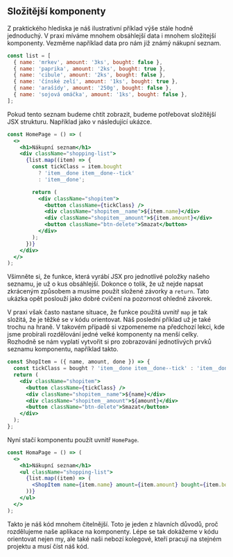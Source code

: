 ## Složitější komponenty

Z praktického hlediska je náš ilustrativní příklad výše stále hodně jednoduchý. V praxi míváme mnohem obsáhlejší data i mnohem složitejší komponenty. Vezměme například data pro nám již známý nákupní seznam.

```js
const list = [
  { name: 'mrkev', amount: '3ks', bought: false },
  { name: 'paprika', amount: '2ks', bought: true },
  { name: 'cibule', amount: '2ks', bought: false },
  { name: 'čínské zelí', amount: '1ks', bought: true },
  { name: 'arašídy', amount: '250g', bought: false },
  { name: 'sojová omáčka', amount: '1ks', bought: false },
];
```

Pokud tento seznam budeme chtít zobrazit, budeme potřebovat složitější JSX strukturu. Například jako v následující ukázce.

```jsx
const HomePage = () => (
  <>
    <h1>Nákupní seznam</h1>
    <div className="shopping-list">
      {list.map((item) => {
        const tickClass = item.bought
          ? 'item__done item__done--tick'
          : 'item__done';

        return (
          <div className="shopitem">
            <button className={tickClass} />
            <div className="shopitem__name">${item.name}</div>
            <div className="shopitem__amount">${item.amount}</div>
            <button className="btn-delete">Smazat</button>
          </div>
        );
      })}
    </div>
  </>
);
```

Všimněte si, že funkce, která vyrábí JSX pro jednotlivé položky našeho seznamu, je už o kus obsáhlejší. Dokonce o tolik, že už nejde napsat zkráceným způsobem a musíme použít složené závorky a `return`. Tato ukázka opět poslouží jako dobré cvičení na pozornost ohledně závorek.

V praxi však často nastane situace, že funkce použitá uvnitř `map` je tak složitá, že je těžké se v kódu orientovat. Náš poslední příklad už je také trochu na hraně. V takovém případě si vzpomeneme na předchozí lekci, kde jsme probírali rozdělování jedné velké komponenty na menší celky. Rozhodně se nám vyplatí vytvořit si pro zobrazování jednotlivých prvků seznamu komponentu, například takto.

```jsx
const ShopItem = ({ name, amount, done }) => {
  const tickClass = bought ? 'item__done item__done--tick' : 'item__done';
  return (
    <div className="shopitem">
      <button className={tickClass} />
      <div className="shopitem__name">${name}</div>
      <div className="shopitem__amount">${amount}</div>
      <button className="btn-delete">Smazat</button>
    </div>
  );
};
```

Nyní stačí komponentu použít uvnitř `HomePage`.

```jsx
const HomaPage = () => (
  <>
    <h1>Nákupní seznam</h1>
    <ul className="shopping-list">
      {list.map((item) => (
        <ShopItem name={item.name} amount={item.amount} bought={item.bought} />
      ))}
    </ul>
  </>
);
```

Takto je náš kód mnohem čitelnější. Toto je jeden z hlavních důvodů, proč rozdělujeme naše aplikace na komponenty. Lépe se tak dokážeme v kódu orientovat nejen my, ale také naši nebozí kolegové, kteří pracují na stejném projektu a musí číst náš kód.
